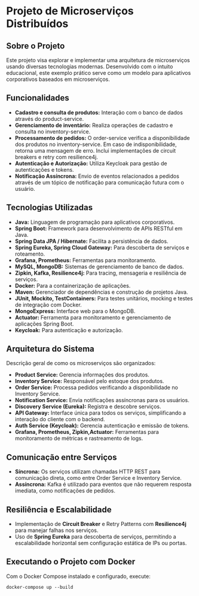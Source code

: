 # Projeto de Microserviços Distribuídos

## Sobre o Projeto
Este projeto visa explorar e implementar uma arquitetura de microserviços usando diversas tecnologias modernas. Desenvolvido com o intuito educacional, este exemplo prático serve como um modelo para aplicativos corporativos baseados em microserviços.

## Funcionalidades
- **Cadastro e consulta de produtos:** Interação com o banco de dados através do product-service.
- **Gerenciamento de inventário:** Realiza operações de cadastro e consulta no inventory-service.
- **Processamento de pedidos:** O order-service verifica a disponibilidade dos produtos no inventory-service. Em caso de indisponibilidade, retorna uma mensagem de erro. Inclui implementações de circuit breakers e retry com resilience4j.
- **Autenticação e Autorização:** Utiliza Keycloak para gestão de autenticações e tokens.
- **Notificação Assíncrona:** Envio de eventos relacionados a pedidos através de um tópico de notificação para comunicação futura com o usuário.
## Tecnologias Utilizadas
- **Java:** Linguagem de programação para aplicativos corporativos.
- **Spring Boot:** Framework para desenvolvimento de APIs RESTful em Java.
- **Spring Data JPA / Hibernate:** Facilita a persistência de dados.
- **Spring Eureka, Spring Cloud Gateway:** Para descoberta de serviços e roteamento.
- **Grafana, Prometheus:** Ferramentas para monitoramento.
- **MySQL, MongoDB:** Sistemas de gerenciamento de banco de dados.
- **Zipkin, Kafka, Resilience4j:** Para tracing, mensageria e resiliência de serviços.
- **Docker:** Para a containerização de aplicações.
- **Maven:** Gerenciador de dependências e construção de projetos Java.
- **JUnit, Mockito, TestContainers:** Para testes unitários, mocking e testes de integração com Docker.
- **MongoExpress:** Interface web para o MongoDB.
- **Actuator:** Ferramenta para monitoramento e gerenciamento de aplicações Spring Boot.
- **Keycloak:** Para autenticação e autorização.

## Arquitetura do Sistema
Descrição geral de como os microserviços são organizados:

- **Product Service:** Gerencia informações dos produtos.
- **Inventory Service:** Responsável pelo estoque dos produtos.
- **Order Service:** Processa pedidos verificando a disponibilidade no Inventory Service.
- **Notification Service:** Envia notificações assíncronas para os usuários.
- **Discovery Service (Eureka):** Registra e descobre serviços.
- **API Gateway:** Interface única para todos os serviços, simplificando a interação do cliente com o backend.
- **Auth Service (Keycloak):** Gerencia autenticação e emissão de tokens.
- **Grafana, Prometheus, Zipkin,Actuator:** Ferramentas para monitoramento de métricas e rastreamento de logs.

## Comunicação entre Serviços
- **Síncrona:** Os serviços utilizam chamadas HTTP REST para comunicação direta, como entre Order Service e Inventory Service.
- **Assíncrona:** Kafka é utilizado para eventos que não requerem resposta imediata, como notificações de pedidos.
## Resiliência e Escalabilidade
- Implementação de **Circuit Breaker** e Retry Patterns com **Resilience4j** para manejar falhas nos serviços.
- Uso de **Spring Eureka** para descoberta de serviços, permitindo a escalabilidade horizontal sem configuração estática de IPs ou portas.

## Executando o Projeto com Docker
Com o Docker Compose instalado e configurado, execute:

````
docker-compose up --build
````
